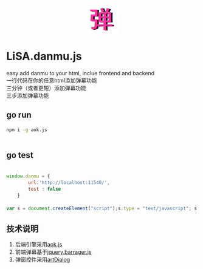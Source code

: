 <div align=center><img src="https://raw.githubusercontent.com/apporoad/LiSA.danmu.js/master/static/css/danmu.png"/></div>  

# LiSA.danmu.js
easy add danmu to your html, inclue  frontend and backend  
一行代码在你的任意html添加弹幕功能  
三分钟（或者更短）添加弹幕功能  
三步添加弹幕功能  


## go run
```bash
npm i -g aok.js



```

## go test

```js

window.danmu = {
        url:'http://localhost:11540/',
        test : false
    }

var s = document.createElement("script");s.type = "text/javascript"; s.src=(window.danmu.url||window.danmu.site) + 'LiSA.danmu.js';document.getElementsByTagName("head")[0].appendChild(s);

```



## 技术说明
1. 后端引擎采用[aok.js](https://github.com/apporoad/aok.js.git)
2. 前端弹幕基于[jquery.barrager.js](https://github.com/yaseng/jquery.barrager.js)
3. 弹窗控件采用[artDialog](https://github.com/aui/artDialog)